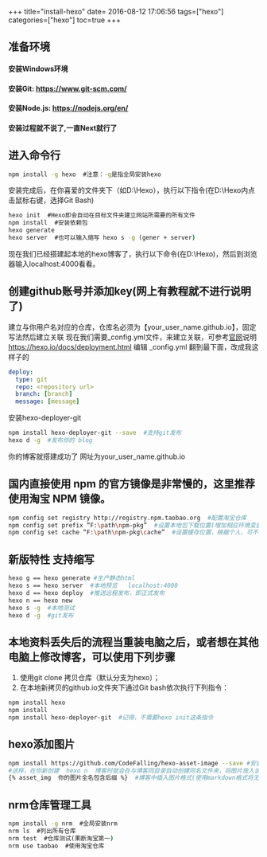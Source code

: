 +++
title="install-hexo"
date= 2016-08-12 17:06:56
tags=["hexo"]
categories=["hexo"]
toc=true
+++
## 准备环境
#### 安装Windows环境
#### 安装Git: https://www.git-scm.com/
#### 安装Node.js: https://nodejs.org/en/
#### 安装过程就不说了,一直Next就行了
## 进入命令行
```cmd
npm install -g hexo  #注意：-g是指全局安装hexo
```
安装完成后，在你喜爱的文件夹下（如D:\Hexo），执行以下指令(在D:\Hexo内点击鼠标右键，选择Git Bash)
```cmd
hexo init  #Hexo即会自动在目标文件夹建立网站所需要的所有文件
npm install  #安装依赖包
hexo generate
hexo server  #也可以输入缩写 hexo s -g (gener + server)
```
现在我们已经搭建起本地的hexo博客了，执行以下命令(在D:\Hexo)，然后到浏览器输入localhost:4000看看。
## 创建github账号并添加key(网上有教程就不进行说明了)
建立与你用户名对应的仓库，仓库名必须为【your_user_name.github.io】，固定写法然后建立关联
现在我们需要_config.yml文件，来建立关联，可参考[官网](https://hexo.io/)说明 https://hexo.io/docs/deployment.html
编辑  _config.yml 翻到最下面，改成我这样子的
```yaml
deploy:
  type: git
  repo: <repository url>
  branch: [branch]
  message: [message]
```
安装hexo-deployer-git
```bash
npm install hexo-deployer-git --save  #支持git发布
hexo d -g  #发布你的 blog
```
你的博客就搭建成功了  网址为your_user_name.github.io
## 国内直接使用 npm 的官方镜像是非常慢的，这里推荐使用淘宝 NPM 镜像。
```bash
npm config set registry http://registry.npm.taobao.org  #配置淘宝仓库
npm config set prefix “F:\path\npm-pkg”  #设置本地包下载位置(增加相应环境变量)，根据个人，可不改
npm config set cache “F:\path\npm-pkg\cache”  #设置缓存位置，根据个人，可不改
```
## 新版特性  支持缩写
```bash
hexo g == hexo generate #生产静态html
hexo s == hexo server  #本地预览   localhost:4000
hexo d == hexo deploy  #推送远程发布，即正式发布
hexo n == hexo new
hexo s -g  #本地测试
hexo d -g  #git发布
```
## 本地资料丢失后的流程当重装电脑之后，或者想在其他电脑上修改博客，可以使用下列步骤
1. 使用git clone 拷贝仓库（默认分支为hexo）；
2. 在本地新拷贝的github.io文件夹下通过Git bash依次执行下列指令：
```bash
npm install hexo
npm install
npm install hexo-deployer-git  #记得，不需要hexo init这条指令
```
## hexo添加图片
```bash
npm install https://github.com/CodeFalling/hexo-asset-image --save #安装图片插件
#这样，在你新创建  hexo n  博客时就会在与博客同目录自动创建同名文件夹，将图片放入该文件夹
{% asset_img  你的图片全名包含后缀 %}  #博客中插入图片格式(使用markdown格式将无法显示)
```
## nrm仓库管理工具
```cmd
npm install -g nrm  #全局安装nrm
nrm ls  #列出所有仓库
nrm test  #仓库测试(果断淘宝第一)
nrm use taobao  #使用淘宝仓库
```